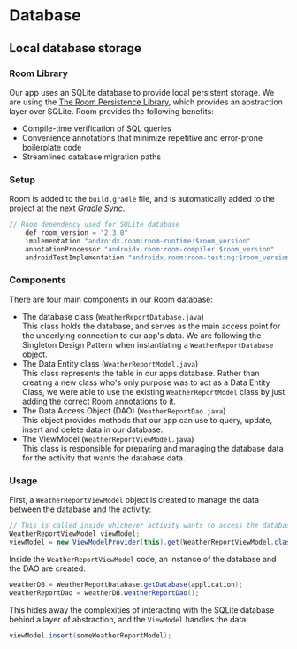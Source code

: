 # Database

## Local database storage

### Room Library
Our app uses an SQLite database to provide local persistent storage. We are using the [The Room Persistence Library](https://developer.android.com/training/data-storage/room), which provides an abstraction layer over SQLite. Room provides the following benefits:
* Compile-time verification of SQL queries
* Convenience annotations that minimize repetitive and error-prone boilerplate code
* Streamlined database migration paths

### Setup
Room is added to the `build.gradle` file, and is automatically added to the project at the next *Gradle Sync*.  
```java
// Room dependency used for SQLite database
    def room_version = "2.3.0"
    implementation "androidx.room:room-runtime:$room_version"
    annotationProcessor "androidx.room:room-compiler:$room_version"
    androidTestImplementation "androidx.room:room-testing:$room_version"
```

### Components
There are four main components in our Room database:
* The database class (`WeatherReportDatabase.java`)  
This class holds the database, and serves as the main access point for the underlying connection to our app's data. We are following the Singleton Design Pattern when instantiating a `WeatherReportDatabase` object.
* The Data Entity class (`WeatherReportModel.java`)  
This class represents the table in our apps database. Rather than creating a new class who's only purpose was to act as a Data Entity Class, we were able to use the existing `WeatherReportModel` class by just adding the correct Room annotations to it.
* The Data Access Object (DAO) (`WeatherReportDao.java`)  
This object provides methods that our app can use to query, update, insert and delete data in our database.
* The ViewModel (`WeatherReportViewModel.java`)  
This class is responsible for preparing and managing the database data for the activity that wants the database data.

### Usage
First, a `WeatherReportViewModel` object is created to manage the data between the database and the activity:
```java
// This is called inside whichever activity wants to access the database
WeatherReportViewModel viewModel;
viewModel = new ViewModelProvider(this).get(WeatherReportViewModel.class);
```
Inside the `WeatherReportViewModel` code, an instance of the database and the DAO are created:
```java
weatherDB = WeatherReportDatabase.getDatabase(application); 
weatherReportDao = weatherDB.weatherReportDao(); 
```

This hides away the complexities of interacting with the SQLite database behind a layer of abstraction, and the `ViewModel` handles the data:
```java
viewModel.insert(someWeatherReportModel);
```